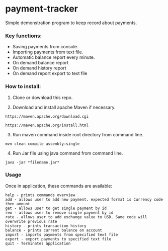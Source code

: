 # payment-tracker

Simple demonstration program to keep record about payments.

### Key functions:

* Saving payments from console.
* Importing payments from text file.
* Automatic balance report every minute.
* On demand balance report
* On demand history report
* On demand report export to text file

### How to install:

1. Clone or download this repo.

2. Download and install apache Maven if necessary.

```
https://maven.apache.org/download.cgi
```

```
https://maven.apache.org/install.html
```
3. Run maven command inside root directory from command line.

```
mvn clean compile assembly:single
```
4. Run Jar file using java command from command line.
```
java -jar *filename.jar*
```

### Usage

Once in application, these commands are available: 

```
help - prints commands overview 
add - allows user to add new payment. expected format is Currency code then amount
get - allows user to get single payment by id
rem - allows user to remove single payment by id
rate - allows user to add exchange value to USD. Same code will overwrite previous rate
history - prints transaction history
balance - prints current balance on account
import - imports payments from specified text file
export - export payments to specified text file
quit - Terminates application
```
